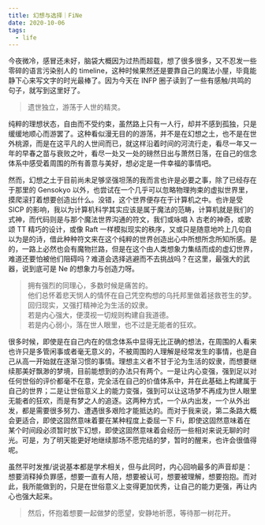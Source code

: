 ```yaml
---
title: 幻想与选择｜FiNe
date: 2020-10-06
tags:
  - life
---
```


今夜微冷，感冒还未好，脑袋大概因为过热而超载，想了很多很多，又不忍发一些零碎的语言污染别人的 timeline，这种时候果然还是要靠自己的魔法小屋，毕竟能静下心来写文字的时光最棒了。因为今天在 INFP 圈子读到了一些有感触/共鸣的句子，就写到这里好了。

> 遗世独立，游荡于人世的精灵。

纯粹的理想状态，自由而不受约束，虽然路上只有一人行，却并不感到孤独，只是缓缓地顺心而游罢了。这种看似漫无目的的游荡，并不是在幻想之土，也不是在世外桃源，而是在这平凡的人世间而已，就这样沿着时间的河流行走，看尽一年又一年的早春之苗与衰败之叶，看尽一处又一处的磅然日出与萧然日落，在自己的信念体系中感受着周围的所有善意与美好，想必定是一件幸福的事情吧。

然而，幻想之土于目前尚未足够坚强坦荡的我而言也许是必要之事，除了已经存在于那里的 Gensokyo 以外，也尝试在一个几乎可以忽略物理拘束的虚拟世界里，摸爬滚打着想要创造出什么。没错，这个世界便存在于计算机之中。也许是受 SICP 的影响，我以为计算机科学其实应该是属于魔法的范畴，计算机就是我们的式神，而代码则是与那个魔法世界沟通的符文，我们或咏唱 λ 古老的神奇，或歌颂 TT 精巧的设计，或像 Raft 一样模拟现实的秩序，又或只是随意地吟上几句自以为是的诗，借此种种符文来在这个纯粹的世界创造出心中所想所念所知所感。是的，一路上必然也会有魔物拦路，但是在这个由人类想象力集结而成的虚幻世界，难道还要怕被他们阻碍吗？难道会选择逃避而不去挑战吗？在这里，最强大的武器，说到底可是 Ne 的想象力与创造力呀。

> 拥有强烈的同理心，多数时候是痛苦的。  
> 他们总怀着悲天悯人的情怀在自己凭空构想的乌托邦里做着拯救苍生的梦。  
> 回归现实，又强打精神沦为生活的奴隶。  
> 若是内心强大，便漠视一切规则构建自我道德。  
> 若是内心弱小，落在世人眼里，也不过是无能者的狂欢。

很多时候，即使是在自己内在的信念体系中显得无比正确的想法，在周围的人看来也许只是多管闲事或者毫无意义的，不被周围的人理解是经常发生的事情，也是自己从高一开始就在逐渐习惯的事情。理想主义者不甘于沦为生活的奴隶，而想要继续那美好飘渺的梦境，目前能想到的办法只有两个。一是让内心变强，强到足以对任何世俗的评价都毫不在意，完全活在自己的价值体系中，并在此基础上构建属于自己的世界；二是让世俗意义上的能力变强，强到可以让这场梦不再成为世人眼里无能者的狂欢，而是有梦之人的追逐。这两种方式，一个从内出发，一个从外出发，都是需要很多努力、遭遇很多艰险才能抵达的。而对于我来说，第二条路大概会更适合，即使这固然意味着要在某种程度上委屈一下 Fi，即使这固然意味着在某个时间段必须暂时放下幻想，即使这固然意味着会经历一些相对来说无聊的时光。可是，为了明天能更好地继续那场不愿完结的梦，暂时的醒来，也许会很值得呢。

虽然平时发推/说说基本都是学术相关，但与此同时，内心回响最多的声音却是：想要消释掉负罪感，想要一直有人陪，想要被认可，想要被理解，想要抱抱。而对此，我所能做到的，只是在世俗意义上变得更加优秀，让自己的能力更强，再让内心也强大起来。

> 然后，怀抱着想要一起做梦的愿望，安静地祈愿，等待那一树花开。
